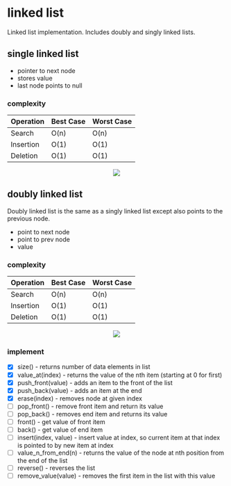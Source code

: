 # linked list
Linked list implementation. Includes doubly and singly linked lists.

## single linked list
- pointer to next node
- stores value
- last node points to null

### complexity 
| Operation | Best Case | Worst Case |
|-----------|-----------|------------|
| Search    | O(n)      | O(n)       |
| Insertion | O(1)      | O(1)       |
| Deletion  | O(1)      | O(1)       |

<div style="text-align:center"><img src="https://www.geeksforgeeks.org/wp-content/uploads/gq/2013/03/Linkedlist.png"/></div>


## doubly linked list
Doubly linked list is the same as a singly linked list except also points to the previous node.
- point to next node
- point to prev node
- value

### complexity
| Operation | Best Case | Worst Case |
|-----------|-----------|------------|
| Search    | O(n)      | O(n)       |
| Insertion | O(1)      | O(1)       |
| Deletion  | O(1)      | O(1)       |

<div style="text-align:center"><img src="https://www.geeksforgeeks.org/wp-content/uploads/gq/2014/03/DLL1.png"/></div>

### implement 
- [x] size() - returns number of data elements in list
- [x] value_at(index) - returns the value of the nth item (starting at 0 for first)
- [x] push_front(value) - adds an item to the front of the list
- [x] push_back(value) - adds an item at the end
- [x] erase(index) - removes node at given index
- [ ] pop_front() - remove front item and return its value
- [ ] pop_back() - removes end item and returns its value
- [ ] front() - get value of front item
- [ ] back() - get value of end item
- [ ] insert(index, value) - insert value at index, so current item at that index is pointed to by new item at index
- [ ] value_n_from_end(n) - returns the value of the node at nth position from the end of the list
- [ ] reverse() - reverses the list
- [ ] remove_value(value) - removes the first item in the list with this value